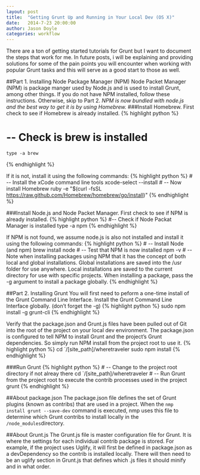 ```yaml
---
layout: post
title:  "Getting Grunt Up and Running in Your Local Dev (OS X)"
date:   2014-7-23 20:00:00
author: Jason Doyle
categories: workflow
---
```



There are a ton of getting started tutorials for Grunt but I want to document the steps that work for me. In future posts, i will be explaining and providing solutions for
some of the pain points you will encounter when working with popular Grunt tasks and this will serve as a good start to those as well.

##Part 1. Installing Node Package Manager (NPM)
Node Packet Manager (NPM) is package manger used by Node.js and is used to install Grunt, among other things. If you do not have NPM installed, follow these instructions. Otherwise, skip to Part 2.
*NPM is now bundled with node.js and the best way to get it is by using Homebrew.*
###Install Homebrew.
First check to see if Homebrew is already installed.
{% highlight python %}
  # -- Check is brew is installed
	type -a brew
{% endhighlight %}

If it is not, install it using the following commands:
{% highlight python %}
	# -- Install the xCode command line tools
	xcode-select --install
	# -- Now install Homebrew
	ruby -e "$(curl -fsSL https://raw.github.com/Homebrew/homebrew/go/install)"
{% endhighlight %}

###Install Node.js and Node Packet Manager.
First check to see if NPM is already installed.
{% highlight python %}
	#-- Check if Node Packat Manager is installed
	type -a npm
{% endhighlight %}

If NPM is not found, we assume node.js is also not installed and install it using the following commands:
{% highlight python %}
	# -- Install Node (and npm)
	brew install node
	# -- Test that NPM is now installed
	npm -v
	# -- Note when installing packages using NPM that it has the concept of both local and global installations. Global installations are saved into the /usr folder for use anywhere. Local installations are saved to the current directory for use with specific projects. When installing a package, pass the -g argument to install a package globally.
{% endhighlight %}


##Part 2. Installing Grunt
You will first need to peform a one-time install of the Grunt Command Line Interface.
Install the Grunt Command Line Interface globally. (don’t forget the -g)
{% highlight python %}
	sudo npm install -g grunt-cli
{% endhighlight %}

Verify that the package.json and Grunt.js files have been pulled out of Git into the root of the project on your local dev environment.
The package.json is configured to tell NPM to install Grunt and the project’s Grunt dependencies. So simply run NPM install from the project root to use it.
{% highlight python %}
  cd `/[site_path]/wheretraveler
	sudo npm install
{% endhighlight %}

###Run Grunt
{% highlight python %}
	# -- Change to the project root directory if not alreay there
	cd `/[site_path]/wheretraveler
	# -- Run Grunt from the project root to execute the contrib processes used in the project
	grunt
{% endhighlight %}


##About package.json
The package.json file defines the set of Grunt plugins (known as contribs) that are used in a project. When the `nmp install grunt --save-dev`
command is executed, nmp uses this file to determine which Grunt contribs to install locally in the `/node_modules`directory.

##About Grunt.js
The Grunt.js file is master configuration file for Grunt. It is where the settings for each individual contrib package is stored.
For example, if the project uses Uglify, it will first be defined in package.json as a devDependency so the contrib is installed locally.
There will then need to be an uglify section in Grunt.js that defines which .js files it should minify and in what order.
